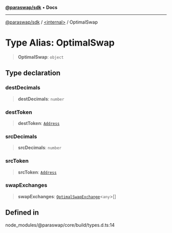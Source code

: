 [**@paraswap/sdk**](../../README.md) • **Docs**

***

[@paraswap/sdk](../../globals.md) / [\<internal\>](../README.md) / OptimalSwap

# Type Alias: OptimalSwap

> **OptimalSwap**: `object`

## Type declaration

### destDecimals

> **destDecimals**: `number`

### destToken

> **destToken**: [`Address`](Address.md)

### srcDecimals

> **srcDecimals**: `number`

### srcToken

> **srcToken**: [`Address`](Address.md)

### swapExchanges

> **swapExchanges**: [`OptimalSwapExchange`](OptimalSwapExchange.md)\<`any`\>[]

## Defined in

node\_modules/@paraswap/core/build/types.d.ts:14
